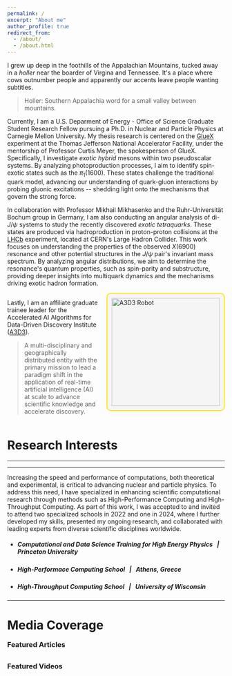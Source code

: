 ```yaml
---
permalink: /
excerpt: "About me"
author_profile: true
redirect_from: 
  - /about/
  - /about.html
---
```


I grew up deep in the foothills of the Appalachian Mountains, tucked away in a <em>holler</em> near the boarder of Virgina and Tennessee. It's a place where cows outnumber people and apparently our accents leave people wanting subtitles.
> Holler: Southern Appalachia word for a small valley between mountains.

Currently, I am a U.S. Deparment of Energy - Office of Science Graduate Student Research Fellow pursuing a Ph.D. in Nuclear and Particle Physics at Carnegie Mellon University. My thesis research is centered on the [GlueX](https://en.wikipedia.org/wiki/GlueX) experiment at the Thomas Jefferson National Accelerator Facility, under the mentorship of Professor Curtis Meyer, the spokesperson of GlueX. Specifically, I investigate <em class="bold-italic">exotic hybrid</em> mesons within two pseudoscalar systems. By analyzing photoproduction processes, I aim to identify spin-exotic states such as the $\pi_1(1600)$. These states challenge the traditional quark model, advancing our understanding of quark-gluon interactions by probing gluonic excitations -- shedding light onto the mechanisms that govern the strong force.

In collaboration with Professor Mikhail Mikhasenko and the Ruhr-Universität Bochum group in Germany, I am also conducting an angular analysis of di- $J/\psi$ systems to study the recently discovered <em class="bold-italic">exotic tetraquarks</em>. These states are produced via hadroproduction in proton-proton collisions at the [LHCb](https://en.wikipedia.org/wiki/LHCb_experiment) experiment, located at CERN's Large Hadron Collider. This work focuses on understanding the properties of the observed $X(6900)$ resonance and other potential structures in the $J/\psi$ pair's invariant mass spectrum. By analyzing angular distributions, we aim to determine the resonance's quantum properties, such as spin-parity and substructure, providing deeper insights into multiquark dynamics and the mechanisms driving exotic hadron formation.

<div style="display: flex; align-items: flex-start; gap: 20px;">
  <div style="flex: 1;">
    <p>
      Lastly, I am an affiliate graduate trainee leader for the Accelerated AI Algorithms for Data-Driven Discovery Institute 
      (<a href="https://a3d3.ai" target="_blank">A3D3</a>).
    </p>
    <blockquote>
      A multi-disciplinary and geographically distributed entity with the primary mission to lead a paradigm shift in the 
      application of real-time artificial intelligence (AI) at scale to advance scientific knowledge and accelerate discovery.
    </blockquote>
  </div>
  <div style="flex-shrink: 0; background-color: #f5f5f5; padding: 10px; border: 2px solid #f9e40c; border-radius: 10px;">
    <img src="https://zabaldwin.github.io/files/A3D3-design.png" 
         alt="A3D3 Robot" 
         style="width: 250px; height: auto; display: block;">
  </div>
</div>




Research Interests
======
<hr>

<hr>

Increasing the speed and performance of computations, both theoretical and experimental, is critical to advancing nuclear and particle physics. To address this need, I have specialized in enhancing scientific computational research through methods such as High-Performance Computing and High-Throughput Computing. As part of this work, I was accepted to and invited to attend two specialized schools in 2022 and one in 2024, where I further developed my skills, presented my ongoing research, and collaborated with leading experts from diverse scientific disciplines worldwide.

* ##### Computational and Data Science Training for High Energy Physics &nbsp; | &nbsp; <em class="bold-italic">Princeton University</em>
* ##### High-Performace Computing School &nbsp; | &nbsp; <em class="bold-italic">Athens, Greece</em>
* ##### High-Throughput Computing School &nbsp; | &nbsp; <em class="bold-italic">University of Wisconsin</em>

<hr>

Media Coverage 
======

<details style="margin-bottom: 30px;">
  <summary style="cursor: pointer; font-weight: bold; font-size: 1.0rem; display: flex; align-items: center;">
    Featured Articles
  </summary>
  <div style="margin-left: 40px; margin-top: 20px;">
    <ul style="list-style-type: none; padding: 0;">
      <li style="margin-top: 15px;">
        <a href="https://osg-htc.org/spotlights/Lightning-Talks.html" target="_blank" style="text-decoration: none; font-size: 1.0rem; font-weight: bold; color: #007BFF;">
          Open Science Grid
        </a>
      </li>
      <li style="margin-top: 15px;">
        <a href="https://www.cmu.edu/mcs/news-events/2024/0731_baldwin-doe-award.html" target="_blank" style="text-decoration: none; font-size: 1.0rem; font-weight: bold; color: #007BFF;">
          Carnegie Mellon University - SCGSR
        </a>
      </li>
    </ul>
  </div>
</details>

<details style="margin-bottom: 30px;">
  <summary style="cursor: pointer; font-weight: bold; font-size: 1.0rem; display: flex; align-items: center;">
    Featured Videos
  </summary>
  <div style="margin-left: 40px; margin-top: 20px;">
    <p style="margin-top: 15px;">
    </p>
  </div>
</details>

      
